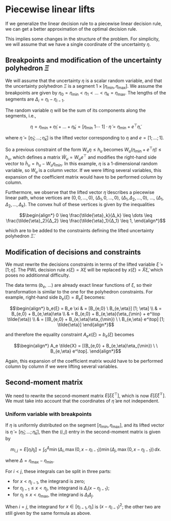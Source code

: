 # Piecewise linear lifts

If we generalize the linear decision rule to a piecewise linear decision rule, we can get a better approximation of the optimal decision rule.

This implies some changes in the structure of the problem.
For simplicity, we will assume that we have a single coordinate of the uncertainty $η$.

## Breakpoints and modification of the uncertainty polyhedron $Ξ$

We will assume that the uncertainty $η$ is a scalar random variable, and that the uncertainty polyhedron $\Xi$ is a segment ${1} \times [η_{\min}, η_{\max}]$.
We assume the breakpoints are given by $η_0 = η_{\min} < η_1 < \dots < η_k = η_{\max}$.
The lengths of the segments are $Δ_i = η_i - η_{i-1}$.

The random variable $\eta$ will be the sum of its components along the segments, i.e.,
```math
\eta = \eta_{\min} + \tilde{\eta}_1 + \dots + \tilde{\eta}_k = [\eta_{\min} \ 1 \cdots \ 1] \cdot \tilde{\eta} = \eta_{\min} + e^\top \tilde{\eta},
```
where $\tilde{\eta} = [\tilde{\eta}_1; \dots; \tilde{\eta}_k]$ is the lifted vector corresponding to $\eta$ and $e = [1; \dots; 1]$.

So a previous constraint of the form $W_u \eta \leq h_u$ becomes $W_u (\eta_{\min} + e^\top \tilde{\eta}) \leq h_u$, which defines a matrix $\tilde{W}_u = W_u e^\top$ and modifies the right-hand side vector to $\tilde{h}_u = h_u - W_u \eta_{\min}$.
In this example, $\eta$ is a 1-dimensional random variable, so $W_u$ is a column vector.
If we were lifting several variables, this expansion of the coefficient matrix would have to be performed column by column.

Furthermore, we observe that the lifted vector $\tilde{\eta}$ describes a piecewise linear path, whose vertices are
$(0, 0, \ldots, 0)$, $(\Delta_1, 0, \ldots, 0)$, $(\Delta_1, \Delta_2, \ldots, 0)$, $\ldots$, $(\Delta_1, \Delta_2, \ldots, \Delta_k)$.
The convex hull of these vertices is given by the inequalities
```math
\begin{align*}
0 \leq \frac{\tilde{\eta}_k}{Δ_k} \leq \dots \leq \frac{\tilde{\eta}_2}{Δ_2} \leq \frac{\tilde{\eta}_1}{Δ_1} \leq 1,
\end{align*}
```
which are to be added to the constraints defining the lifted uncertainty polyhedron $\tilde{\Xi}$.

## Modification of decisions and constraints

We must rewrite the decisions constraints in terms of the lifted variable $\tilde{\xi} = [1; \tilde{\eta}]$.
The PWL decision rule $x(\xi) = X \xi$ will be replaced by $x(\xi) = \tilde{X} \tilde{\xi}$, which poses no additionnal difficulty.

The data terms ($b_e$, ...) are already exact linear functions of $\xi$, so their transformation is similar to the one for the polyhedron constraints.
For example, right-hand side $b_e(ξ) = B_e \xi$ becomes:
```math
\begin{align*}
b_e(ξ) = B_e \xi & = [B_{e,0} \ B_{e,\eta}] [1; \eta] \\
& = B_{e,0} + B_{e,\eta}\eta \\
& = B_{e,0} + B_{e,\eta}(\eta_{\min} + e^\top \tilde{\eta}) \\
& = [(B_{e,0} + B_{e,\eta}\eta_{\min}) \ \ B_{e,\eta} e^\top] [1; \tilde{\eta}]
\end{align*}
```
and therefore the equality constraint $A_e x(ξ) = b_e(ξ)$ becomes
```math
\begin{align*}
A_e \tilde{X} = [(B_{e,0} + B_{e,\eta}\eta_{\min}) \ \ B_{e,\eta} e^\top].
\end{align*}
```

Again, this expansion of the coefficient matrix would have to be performed column by column if we were lifting several variables.

## Second-moment matrix

We need to rewrite the second-moment matrix $E[ξ ξ^\top]$, which is now $E[\tilde{\xi} \tilde{\xi}^\top]$.
We must take into account that the coordinates of $\tilde{\eta}$ are not independent.

### Uniform variable with breakpoints

If $\eta$ is uniformly distributed on the segment $[η_{\min}, η_{\max}]$, and its lifted vector is $\tilde{\eta} = [\tilde{\eta}_1; \dots; \tilde{\eta}_k]$, then the $(i,j)$ entry in the second-moment matrix is given by
```math
m_{i,j} = E[\tilde{\eta}_i \tilde{\eta}_j]
= \int_0^\Delta \min(\Delta_i, \max(0, x - \eta_{i-1})) \min(\Delta_j, \max(0, x - \eta_{j-1})) \, dx.
```

where $\Delta = \eta_{\max} - \eta_{\min}$.

For $i < j$, these integrals can be split in three parts:
- for $x < \eta_{j-1}$, the integrand is zero;
- for $\eta_{j-1} \leq x < \eta_j$, the integrand is $\Delta_i (x - \eta_{j-1})$;
- for $\eta_j \leq x < \eta_{\max}$, the integrand is $\Delta_i \Delta_j$.

When $i = j$, the integrand for $x \in [\eta_{i-1}, \eta_i]$ is $(x - \eta_{i-1})^2$; the other two are still given by the same formula as above.
